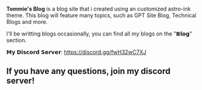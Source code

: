 **Tommie's Blog** is a blog site that i created using an customized astro-ink theme. This blog will feature many topics, such as GPT Site Blog, Technical Blogs and more.  

I'll be writting blogs occasionally, you can find all my blogs on the "𝗕𝗹𝗼𝗴" section.

𝗠𝘆 𝗗𝗶𝘀𝗰𝗼𝗿𝗱 𝗦𝗲𝗿𝘃𝗲𝗿: https://discord.gg/fwH32wC7XJ
## If you have any questions, join my discord server!
